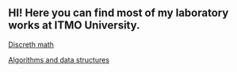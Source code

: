## HI! Here you can find most of my laboratory works at ITMO University.
[Discreth math](https://github.com/IEclipseI/ITMO_labs/tree/master/Discreth_math)  

[Algorithms and data structures](https://github.com/IEclipseI/ITMO_labs/tree/master/Algorithms_and_data_structures)
